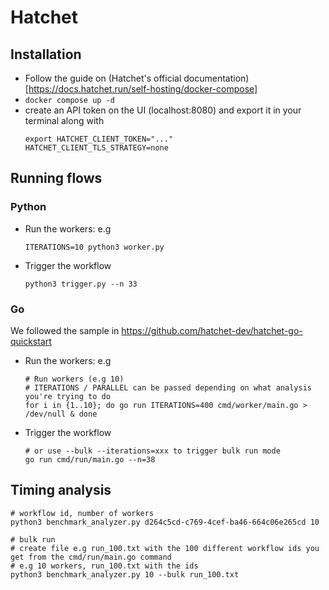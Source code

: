 Hatchet
=======

## Installation

- Follow the guide on (Hatchet's official documentation)[https://docs.hatchet.run/self-hosting/docker-compose]
- `docker compose up -d`
- create an API token on the UI (localhost:8080) and export it in your terminal along with
    ```
    export HATCHET_CLIENT_TOKEN="..."
    HATCHET_CLIENT_TLS_STRATEGY=none
    ```

## Running flows

### Python

- Run the workers: e.g

    ```
    ITERATIONS=10 python3 worker.py
    ```

- Trigger the workflow

    ```
    python3 trigger.py --n 33
    ```

### Go

We followed the sample in https://github.com/hatchet-dev/hatchet-go-quickstart

- Run the workers: e.g

    ```
    # Run workers (e.g 10)
    # ITERATIONS / PARALLEL can be passed depending on what analysis you're trying to do
    for i in {1..10}; do go run ITERATIONS=400 cmd/worker/main.go > /dev/null & done
    ```

- Trigger the workflow

    ```
    # or use --bulk --iterations=xxx to trigger bulk run mode
    go run cmd/run/main.go --n=38
    ```

## Timing analysis

```
# workflow id, number of workers
python3 benchmark_analyzer.py d264c5cd-c769-4cef-ba46-664c06e265cd 10
```

```
# bulk run
# create file e.g run_100.txt with the 100 different workflow ids you get from the cmd/run/main.go command
# e.g 10 workers, run_100.txt with the ids
python3 benchmark_analyzer.py 10 --bulk run_100.txt
```